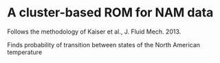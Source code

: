 # A cluster-based ROM for NAM data
Follows the methodology of Kaiser et al., J. Fluid Mech. 2013. 

Finds probability of transition between states of the North American temperature